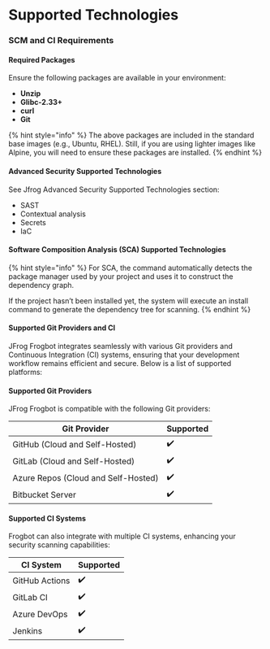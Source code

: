 # Supported Technologies

### SCM and CI Requirements

#### Required Packages

Ensure the following packages are available in your environment:

* **Unzip**
* **Glibc-2.33+**
* **curl**
* **Git**

{% hint style="info" %}
The above packages are included in the standard base images (e.g., Ubuntu, RHEL). Still, if you are using lighter images like Alpine, you will need to ensure these packages are installed.
{% endhint %}

#### Advanced Security Supported Technologies

See Jfrog Advanced Security Supported Technologies section:

* SAST
* Contextual analysis&#x20;
* Secrets
* IaC

#### **Software Composition Analysis (SCA)** Supported Technologies

{% hint style="info" %}
For SCA, the command automatically detects the package manager used by your project and uses it to construct the dependency graph.

If the project hasn’t been installed yet, the system will execute an install command to generate the dependency tree for scanning.
{% endhint %}

#### **Supported Git Providers and CI**

JFrog Frogbot integrates seamlessly with various Git providers and Continuous Integration (CI) systems, ensuring that your development workflow remains efficient and secure. Below is a list of supported platforms:

#### **Supported Git Providers**

JFrog Frogbot is compatible with the following Git providers:

| Git Provider                        | Supported |
| ----------------------------------- | --------- |
| GitHub (Cloud and Self-Hosted)      | ✔️        |
| GitLab (Cloud and Self-Hosted)      | ✔️        |
| Azure Repos (Cloud and Self-Hosted) | ✔️        |
| Bitbucket Server                    | ✔️        |

#### **Supported CI Systems**

Frogbot can also integrate with multiple CI systems, enhancing your security scanning capabilities:

| CI System      | Supported |
| -------------- | --------- |
| GitHub Actions | ✔️        |
| GitLab CI      | ✔️        |
| Azure DevOps   | ✔️        |
| Jenkins        | ✔️        |
